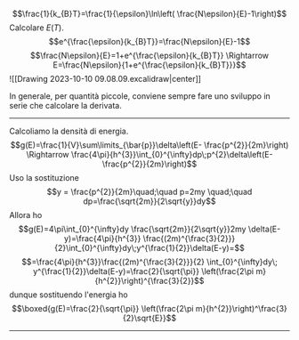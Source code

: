 $$\frac{1}{k_{B}T}=\frac{1}{\epsilon}\ln\left( \frac{N\epsilon}{E}-1\right)$$
Calcolare $E(T)$.
$$e^{\frac{\epsilon}{k_{B}T}}=\frac{N\epsilon}{E}-1$$
$$\frac{N\epsilon}{E}=1+e^{\frac{\epsilon}{k_{B}T}} \Rightarrow E=\frac{N\epsilon}{1+e^{\frac{\epsilon}{k_{B}T}}}$$
![[Drawing 2023-10-10 09.08.09.excalidraw|center]]

In generale, per quantità piccole, conviene sempre fare uno sviluppo in serie che calcolare la derivata.

---
Calcoliamo la densità di energia.
$$g(E)=\frac{1}{V}\sum\limits_{\bar{p}}\delta\left(E- \frac{p^{2}}{2m}\right) \Rightarrow \frac{4\pi}{h^{3}}\int_{0}^{\infty}dp\;p^{2}\delta\left(E- \frac{p^{2}}{2m}\right)$$
Uso la sostituzione
$$y = \frac{p^{2}}{2m}\quad;\quad p=2my \quad;\quad dp=\frac{\sqrt{2m}}{2\sqrt{y}}dy$$
Allora ho
$$g(E)=4\pi\int_{0}^{\infty}dy \frac{\sqrt{2m}}{2\sqrt{y}}2my \delta(E-y)=\frac{4\pi}{h^{3}} \frac{(2m)^{\frac{3}{2}}}{2}\int_{0}^{\infty}dy\;y^{\frac{1}{2}}\delta(E-y)=$$
$$=\frac{4\pi}{h^{3}}\frac{(2m)^{\frac{3}{2}}}{2} \int_{0}^{\infty}dy\; y^{\frac{1}{2}}\delta(E-y)=\frac{2}{\sqrt{\pi}} \left(\frac{2\pi m}{h^{2}}\right)^{\frac{3}{2}}$$
dunque sostituendo l'energia ho
$$\boxed{g(E)=\frac{2}{\sqrt{\pi}} \left(\frac{2\pi m}{h^{2}}\right)^\frac{3}{2}\sqrt{E}}$$

---
